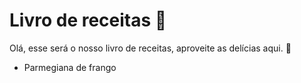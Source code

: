 # Livro de receitas :cake: 

Olá, esse será o nosso livro de receitas, aproveite as delícias aqui. :1st_place_medal:

- Parmegiana de frango